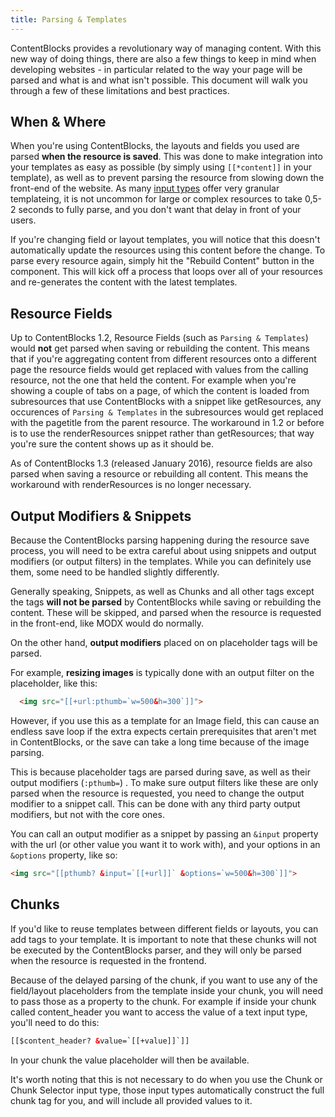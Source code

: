 ```yaml
---
title: Parsing & Templates
---
```


ContentBlocks provides a revolutionary way of managing content. With this new way of doing things, there are also a few things to keep in mind when developing websites - in particular related to the way your page will be parsed and what is and what isn't possible. This document will walk you through a few of these limitations and best practices.

## When & Where

When you're using ContentBlocks, the layouts and fields you used are parsed **when the resource is saved**. This was done to make integration into your templates as easy as possible (by simply using `[[*content]]` in your template), as well as to prevent parsing the resource from slowing down the front-end of the website. As many [input types](Input_Types) offer very granular templateing, it is not uncommon for large or complex resources to take 0,5-2 seconds to fully parse, and you don't want that delay in front of your users.

If you're changing field or layout templates, you will notice that this doesn't automatically update the resources using this content before the change. To parse every resource again, simply hit the "Rebuild Content" button in the component. This will kick off a process that loops over all of your resources and re-generates the content with the latest templates.

## Resource Fields

Up to ContentBlocks 1.2, Resource Fields (such as `Parsing & Templates`) would **not** get parsed when saving or rebuilding the content. This means that if you're aggregating content from different resources onto a different page the resource fields would get replaced with values from the calling resource, not the one that held the content. For example when you're showing a couple of tabs on a page, of which the content is loaded from subresources that use ContentBlocks with a snippet like getResources, any occurences of `Parsing & Templates` in the subresources would get replaced with the pagetitle from the parent resource. The workaround in 1.2 or before is to use the renderResources snippet rather than getResources; that way you're sure the content shows up as it should be.

As of ContentBlocks 1.3 (released January 2016), resource fields are also parsed when saving a resource or rebuilding all content. This means the workaround with renderResources is no longer necessary.

## Output Modifiers & Snippets

Because the ContentBlocks parsing happening during the resource save process, you will need to be extra careful about using snippets and output modifiers (or output filters) in the templates. While you can definitely use them, some need to be handled slightly differently.

Generally speaking, Snippets, as well as Chunks and all other tags except the  tags **will not be parsed** by ContentBlocks while saving or rebuilding the content. These will be skipped, and parsed when the resource is requested in the front-end, like MODX would do normally.

On the other hand, **output modifiers** placed on on placeholder tags will be parsed.

For example, **resizing images** is typically done with an output filter on the placeholder, like this:
```` HTML   
  <img src="[[+url:pthumb=`w=500&h=300`]]">
````

However, if you use this as a template for an Image field, this can cause an endless save loop if the extra expects certain prerequisites that aren't met in ContentBlocks, or the save can take a long time because of the image parsing.

This is because placeholder tags are parsed during save, as well as their output modifiers (`:pthumb=`) . To make sure output filters like these are only parsed when the resource is requested, you need to change the output modifier to a snippet call. This can be done with any third party output modifiers, but not with the core ones.

You can call an output modifier as a snippet by passing an `&input` property with the url (or other value you want it to work with), and your options in an `&options` property, like so:
```` HTML
<img src="[[pthumb? &input=`[[+url]]` &options=`w=500&h=300`]]">
````

## Chunks

If you'd like to reuse templates between different fields or layouts, you can add tags to your template. It is important to note that these chunks will not be executed by the ContentBlocks parser, and they will only be parsed when the resource is requested in the frontend.

Because of the delayed parsing of the chunk, if you want to use any of the field/layout placeholders from the template inside your chunk, you will need to pass those as a property to the chunk. For example if inside your chunk called content\_header you want to access the value of a text input type, you'll need to do this:
```` HTML
[[$content_header? &value=`[[+value]]`]]
`````

In your chunk the value placeholder will then be available.

It's worth noting that this is not necessary to do when you use the Chunk or Chunk Selector input type, those input types automatically construct the full chunk tag for you, and will include all provided values to it.
